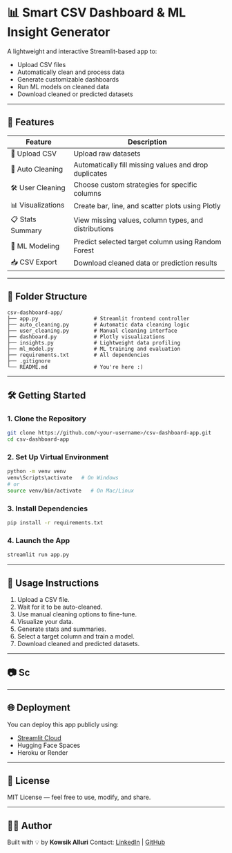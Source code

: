 # 📊 Smart CSV Dashboard & ML Insight Generator

A lightweight and interactive Streamlit-based app to:

* Upload CSV files
* Automatically clean and process data
* Generate customizable dashboards
* Run ML models on cleaned data
* Download cleaned or predicted datasets

---

## 🚀 Features

| Feature           | Description                                           |
| ----------------- | ----------------------------------------------------- |
| 📁 Upload CSV     | Upload raw datasets                                   |
| 🧼 Auto Cleaning  | Automatically fill missing values and drop duplicates |
| 🛠️ User Cleaning | Choose custom strategies for specific columns         |
| 📊 Visualizations | Create bar, line, and scatter plots using Plotly      |
| 📋 Stats Summary  | View missing values, column types, and distributions  |
| 🤖 ML Modeling    | Predict selected target column using Random Forest    |
| 📥 CSV Export     | Download cleaned data or prediction results           |

---

## 🧱 Folder Structure

```
csv-dashboard-app/
├── app.py                  # Streamlit frontend controller
├── auto_cleaning.py        # Automatic data cleaning logic
├── user_cleaning.py        # Manual cleaning interface
├── dashboard.py            # Plotly visualizations
├── insights.py             # Lightweight data profiling
├── ml_model.py             # ML training and evaluation
├── requirements.txt        # All dependencies
├── .gitignore
└── README.md               # You're here :)
```

---

## 🛠️ Getting Started

### 1. Clone the Repository

```bash
git clone https://github.com/<your-username>/csv-dashboard-app.git
cd csv-dashboard-app
```

### 2. Set Up Virtual Environment

```bash
python -m venv venv
venv\Scripts\activate   # On Windows
# or
source venv/bin/activate   # On Mac/Linux
```

### 3. Install Dependencies

```bash
pip install -r requirements.txt
```

### 4. Launch the App

```bash
streamlit run app.py
```

---

## 📌 Usage Instructions

1. Upload a CSV file.
2. Wait for it to be auto-cleaned.
3. Use manual cleaning options to fine-tune.
4. Visualize your data.
5. Generate stats and summaries.
6. Select a target column and train a model.
7. Download cleaned and predicted datasets.

---

## 📷 Sc

---

## 🌐 Deployment

You can deploy this app publicly using:

* [Streamlit Cloud](https://streamlit.io/cloud)
* Hugging Face Spaces
* Heroku or Render

---

## 📄 License

MIT License — feel free to use, modify, and share.

---

## 👨‍💻 Author

Built with 💡 by **Kowsik Alluri**
Contact: [LinkedIn](https://www.linkedin.com/) | [GitHub](https://github.com/kowsikalluri)
